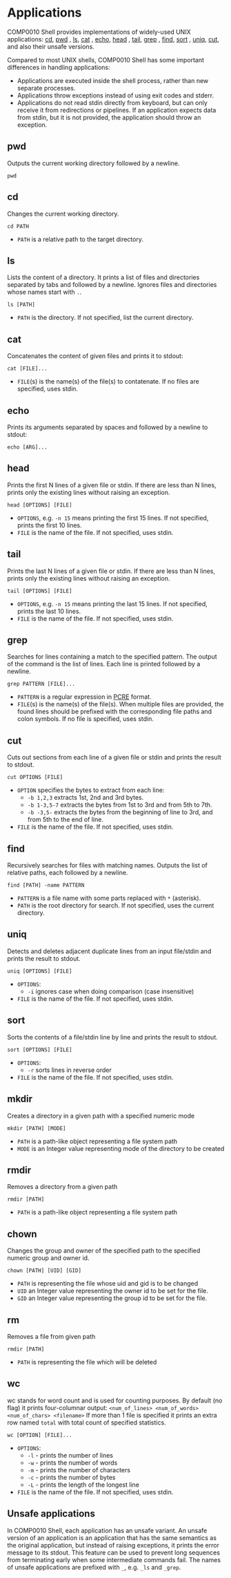 # Applications

COMP0010 Shell provides implementations of widely-used UNIX
applications: [cd](https://en.wikipedia.org/wiki/Cd_(command)), [pwd](https://en.wikipedia.org/wiki/Pwd)
, [ls](https://en.wikipedia.org/wiki/Ls), [cat](https://en.wikipedia.org/wiki/Cat_(Unix))
, [echo](https://en.wikipedia.org/wiki/Echo_(command)), [head](https://en.wikipedia.org/wiki/Head_(Unix))
, [tail](https://en.wikipedia.org/wiki/Tail_(Unix)), [grep](https://en.wikipedia.org/wiki/Grep)
, [find](https://en.wikipedia.org/wiki/Find_(Unix)), [sort](https://en.wikipedia.org/wiki/Sort_(Unix))
, [uniq](https://en.wikipedia.org/wiki/Uniq), [cut](https://en.wikipedia.org/wiki/Cut_(Unix)), and also their unsafe
versions.

Compared to most UNIX shells, COMP0010 Shell has some important differences in handling applications:

- Applications are executed inside the shell process, rather than new separate processes.
- Applications throw exceptions instead of using exit codes and stderr.
- Applications do not read stdin directly from keyboard, but can only receive it from redirections or pipelines. If an
  application expects data from stdin, but it is not provided, the application should throw an exception.

## pwd

Outputs the current working directory followed by a newline.

    pwd

## cd

Changes the current working directory.

    cd PATH

- `PATH` is a relative path to the target directory.

## ls

Lists the content of a directory. It prints a list of files and directories separated by tabs and followed by a newline.
Ignores files and directories whose names start with `.`.

    ls [PATH]

- `PATH` is the directory. If not specified, list the current directory.

## cat

Concatenates the content of given files and prints it to stdout:

    cat [FILE]...

- `FILE`(s) is the name(s) of the file(s) to contatenate. If no files are specified, uses stdin.

## echo

Prints its arguments separated by spaces and followed by a newline to stdout:

    echo [ARG]...

## head

Prints the first N lines of a given file or stdin. If there are less than N lines, prints only the existing lines
without raising an exception.

    head [OPTIONS] [FILE]

- `OPTIONS`, e.g. `-n 15` means printing the first 15 lines. If not specified, prints the first 10 lines.
- `FILE` is the name of the file. If not specified, uses stdin.

## tail

Prints the last N lines of a given file or stdin. If there are less than N lines, prints only the existing lines without
raising an exception.

    tail [OPTIONS] [FILE]

- `OPTIONS`, e.g. `-n 15` means printing the last 15 lines. If not specified, prints the last 10 lines.
- `FILE` is the name of the file. If not specified, uses stdin.

## grep

Searches for lines containing a match to the specified pattern. The output of the command is the list of lines. Each
line is printed followed by a newline.

    grep PATTERN [FILE]...

- `PATTERN` is a regular expression in [PCRE](https://en.wikipedia.org/wiki/Perl_Compatible_Regular_Expressions) format.
- `FILE`(s) is the name(s) of the file(s). When multiple files are provided, the found lines should be prefixed with the
  corresponding file paths and colon symbols. If no file is specified, uses stdin.

## cut

Cuts out sections from each line of a given file or stdin and prints the result to stdout.

    cut OPTIONS [FILE]

- `OPTION` specifies the bytes to extract from each line:
    - `-b 1,2,3` extracts 1st, 2nd and 3rd bytes.
    - `-b 1-3,5-7` extracts the bytes from 1st to 3rd and from 5th to 7th.
    - `-b -3,5-` extracts the bytes from the beginning of line to 3rd, and from 5th to the end of line.
- `FILE` is the name of the file. If not specified, uses stdin.

## find

Recursively searches for files with matching names. Outputs the list of relative paths, each followed by a newline.

    find [PATH] -name PATTERN

- `PATTERN` is a file name with some parts replaced with `*` (asterisk).
- `PATH` is the root directory for search. If not specified, uses the current directory.

## uniq

Detects and deletes adjacent duplicate lines from an input file/stdin and prints the result to stdout.

    uniq [OPTIONS] [FILE]

- `OPTIONS`:
    - `-i` ignores case when doing comparison (case insensitive)
- `FILE` is the name of the file. If not specified, uses stdin.

## sort

Sorts the contents of a file/stdin line by line and prints the result to stdout.

    sort [OPTIONS] [FILE]

- `OPTIONS`:
    - `-r` sorts lines in reverse order
- `FILE` is the name of the file. If not specified, uses stdin.

## mkdir

Creates a directory in a given path with a specified numeric mode

    mkdir [PATH] [MODE]

- `PATH` is a path-like object representing a file system path
- `MODE` is an Integer value representing mode of the directory to be created

## rmdir

Removes a directory from a given path

    rmdir [PATH]

- `PATH` is a path-like object representing a file system path

## chown

Changes the group and owner of the specified path to the specified numeric group and owner id.

    chown [PATH] [UID] [GID]

- `PATH` is representing the file whose uid and gid is to be changed
- `UID` an Integer value representing the owner id to be set for the file.
- `GID` an Integer value representing the group id to be set for the file.

## rm

Removes a file from  given path

    rmdir [PATH]

- `PATH` is representing the file which will be deleted

## wc

wc stands for word count and is used for counting purposes. By default (no flag) it prints four-columnar output:
`<num_of_lines> <num_of_words> <num_of_chars> <filename>`
If more than 1 file is specified it prints an extra row named `total` with total count of specified statistics.

    wc [OPTION] [FILE]...

- `OPTIONS`:
    - `-l` - prints the number of lines
    - `-w` - prints the number of words
    - `-m` - prints the number of characters
    - `-c` - prints the number of bytes
    - `-L` - prints the length of the longest line
- `FILE` is the name of the file. If not specified, uses stdin.

## Unsafe applications

In COMP0010 Shell, each application has an unsafe variant. An unsafe version of an application is an application that
has the same semantics as the original application, but instead of raising exceptions, it prints the error message to
its stdout. This feature can be used to prevent long sequences from terminating early when some intermediate commands
fail. The names of unsafe applications are prefixed with `_`, e.g. `_ls` and `_grep`.
